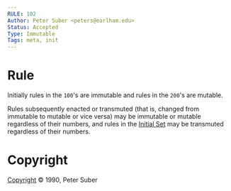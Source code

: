 ```yaml
---
RULE: 102
Author: Peter Suber <peters@earlham.edu>
Status: Accepted
Type: Immutable
Tags: meta, init
---
```


# Rule

Initially rules in the `100`'s are immutable and rules in the `200`'s are mutable.

Rules subsequently enacted or transmuted (that is, changed from immutable to mutable or vice versa) may be immutable or mutable regardless of their numbers, and rules in the [Initial Set](/.initial_set/) may be transmuted regardless of their numbers.

# Copyright

[Copyright](http://legacy.earlham.edu/~peters/copyrite.htm) © 1990, Peter Suber
